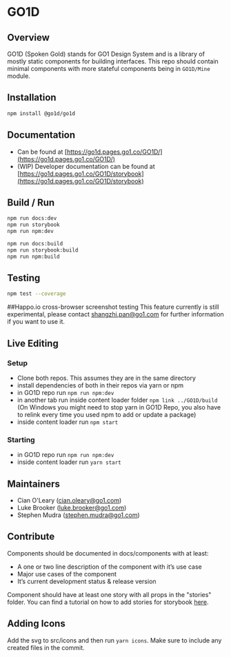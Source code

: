 # GO1D 
## Overview
GO1D (Spoken Gold) stands for GO1 Design System and is a library of mostly static components for building interfaces. This repo should contain minimal components with more stateful components being in `GO1D/Mine` module.

## Installation
```sh
npm install @go1d/go1d
```

## Documentation
- Can be found at [https://go1d.pages.go1.co/GO1D/](https://go1d.pages.go1.co/GO1D/)
- (WIP) Developer documentation can be found at [https://go1d.pages.go1.co/GO1D/storybook](https://go1d.pages.go1.co/GO1D/storybook)

## Build / Run
```sh
npm run docs:dev
npm run storybook
npm run npm:dev

npm run docs:build
npm run storybook:build
npm run npm:build
```

## Testing
```sh
npm test --coverage
```

##Happo.io cross-browser screenshot testing
This feature currently is still experimental, please contact shangzhi.pan@go1.com for further information if you want to use it.

## Live Editing
### Setup
- Clone both repos. This assumes they are in the same directory
- install dependencies of both in their repos via yarn or npm
- in GO1D repo run `npm run npm:dev`
- in another tab run inside content loader folder `npm link ../GO1D/build` (On Windows you might need to stop yarn in GO1D Repo, you also have to relink every time you used npm to add or update a package)
- inside content loader run `npm start`

### Starting
- in GO1D repo run `npm run npm:dev`
- inside content loader run `yarn start`

## Maintainers
* Cian O'Leary (cian.oleary@go1.com)
* Luke Brooker (luke.brooker@go1.com)
* Stephen Mudra (stephen.mudra@go1.com)

## Contribute
Components should be documented in docs/components with at least:
* A one or two line description of the component with it’s use case
* Major use cases of the component
* It’s current development status & release version

Component should have at least one story with all props in the "stories" folder. You can find a tutorial on how to add stories for storybook [here](https://storybook.js.org/docs/guides/guide-react/). 



## Adding Icons
Add the svg to src/icons and then run `yarn icons`. Make sure to include any created files in the commit.
